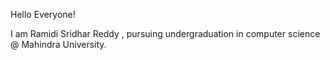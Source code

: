 Hello Everyone!

I am Ramidi Sridhar Reddy , pursuing undergraduation in computer science @ Mahindra University.
